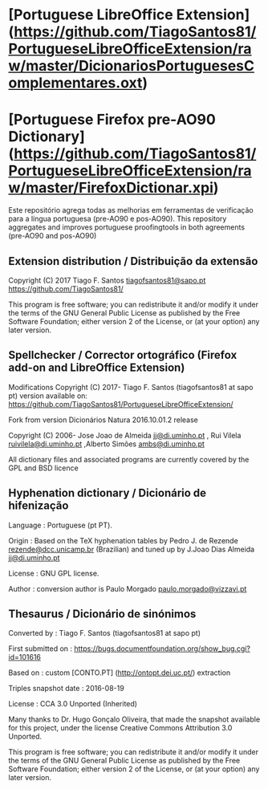 # [Portuguese LibreOffice Extension] (https://github.com/TiagoSantos81/PortugueseLibreOfficeExtension/raw/master/DicionariosPortuguesesComplementares.oxt)

# [Portuguese Firefox pre-AO90 Dictionary] (https://github.com/TiagoSantos81/PortugueseLibreOfficeExtension/raw/master/FirefoxDictionar.xpi)

Este repositório agrega todas as melhorias em ferramentas de verificação para a língua portuguesa (pre-AO90 e pos-AO90).
This repository aggregates and improves portuguese proofingtools in both agreements (pre-AO90 and pos-AO90)

Extension distribution / Distribuição da extensão
-------------------------------------------------

Copyright (C) 2017 Tiago F. Santos <tiagofsantos81@sapo.pt>
  https://github.com/TiagoSantos81/

This program is free software; you can redistribute it and/or modify
it under the terms of the GNU General Public License as published by
the Free Software Foundation; either version 2 of the License, or
(at your option) any later version.


Spellchecker / Corrector ortográfico (Firefox add-on and LibreOffice Extension)
-----------------------------------------------------------------------------

Modifications Copyright (C) 2017-  Tiago F. Santos (tiagofsantos81 at sapo pt)
  version available on: https://github.com/TiagoSantos81/PortugueseLibreOfficeExtension/

Fork from version Dicionários Natura 2016.10.01.2 release

Copyright (C) 2006- Jose Joao de Almeida <jj@di.uminho.pt> , Rui Vilela <ruivilela@di.uminho.pt> ,Alberto Simões <ambs@di.uminho.pt>

All dictionary files and associated programs are currently covered
by the GPL and BSD licence


Hyphenation dictionary / Dicionário de hifenização
--------------------------------------------------

Language	: Portuguese (pt PT).

Origin		:   Based on the TeX hyphenation tables by Pedro J. de Rezende <rezende@dcc.unicamp.br> (Brazilian) and tuned up by J.Joao Dias Almeida <jj@di.uminho.pt>

License		:  GNU GPL license.

Author		:   conversion author is Paulo Morgado <paulo.morgado@vizzavi.pt>


Thesaurus / Dicionário de sinónimos
-----------------------------------

Converted by		: Tiago F. Santos (tiagofsantos81 at sapo pt)

First submitted on	: https://bugs.documentfoundation.org/show_bug.cgi?id=101616

Based on		: custom [CONTO.PT] (http://ontopt.dei.uc.pt/) extraction

Triples snapshot date	: 2016-08-19

License			: CCA 3.0 Unported (Inherited)

Many thanks to Dr. Hugo Gonçalo Oliveira, that made the snapshot available for this project, under the license Creative Commons Attribution 3.0 Unported.

This program is free software; you can redistribute it and/or modify
it under the terms of the GNU General Public License as published by
the Free Software Foundation; either version 2 of the License, or
(at your option) any later version.
